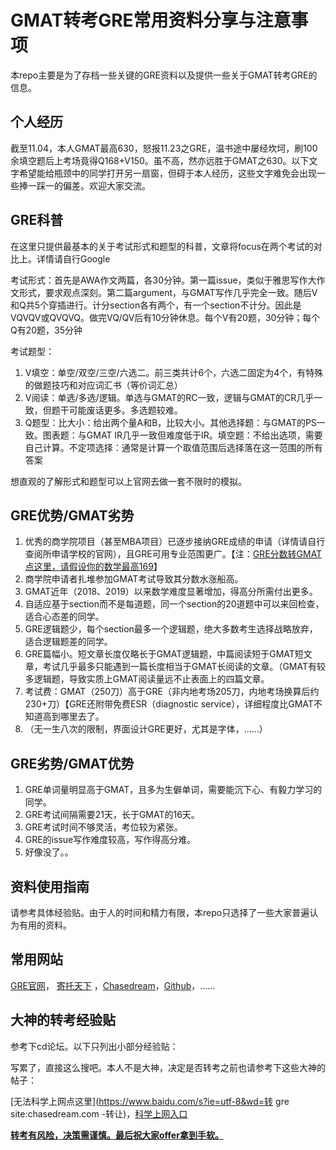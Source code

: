 # GMAT转考GRE常用资料分享与注意事项

本repo主要是为了存档一些关键的GRE资料以及提供一些关于GMAT转考GRE的信息。

## 个人经历

截至11.04，本人GMAT最高630，怒报11.23之GRE，温书途中屡经坎坷，刷100余填空题后上考场竟得Q168+V150。虽不高，然亦远胜于GMAT之630。以下文字希望能给瓶颈中的同学打开另一扇窗，但碍于本人经历，这些文字难免会出现一些捧一踩一的偏差。欢迎大家交流。

## GRE科普

在这里只提供最基本的关于考试形式和题型的科普，文章将focus在两个考试的对比上。详情请自行Google

考试形式：首先是AWA作文两篇，各30分钟。第一篇issue，类似于雅思写作大作文形式，要求观点深刻。第二篇argument，与GMAT写作几乎完全一致。随后V和Q共5个穿插进行。计分section各有两个，有一个section不计分。因此是VQVQV或QVQVQ。做完VQ/QV后有10分钟休息。每个V有20题，30分钟；每个Q有20题，35分钟

考试题型：

1. V填空：单空/双空/三空/六选二。前三类共计6个，六选二固定为4个，有特殊的做题技巧和对应词汇书（等价词汇总）
2. V阅读：单选/多选/逻辑。单选与GMAT的RC一致，逻辑与GMAT的CR几乎一致，但题干可能废话更多。多选题较难。
3. Q题型：比大小：给出两个量A和B，比较大小。其他选择题：与GMAT的PS一致。图表题：与GMAT IR几乎一致但难度低于IR。填空题：不给出选项，需要自己计算。不定项选择：通常是计算一个取值范围后选择落在这一范围的所有答案

想直观的了解形式和题型可以上官网去做一套不限时的模拟。

## GRE优势/GMAT劣势

1. 优秀的商学院项目（甚至MBA项目）已逐步接纳GRE成绩的申请（详情请自行查阅所申请学校的官网），且GRE可用专业范围更广。【注：[GRE分数转GMAT点这里，请假设你的数学最高169](https://www.ets.org/gre/institutions/admissions/interpretation_resources/mba_comparison_tool)】
2. 商学院申请者扎堆参加GMAT考试导致其分数水涨船高。
3. GMAT近年（2018、2019）以来数学难度显著增加，得高分所需付出更多。
4. 自适应基于section而不是每道题，同一个section的20道题中可以来回检查，适合心态差的同学。
5. GRE逻辑题少，每个section最多一个逻辑题，绝大多数考生选择战略放弃，适合逻辑题差的同学。
6. GRE篇幅小。短文章长度仅略长于GMAT逻辑题，中篇阅读短于GMAT短文章，考试几乎最多只能遇到一篇长度相当于GMAT长阅读的文章。（GMAT有较多逻辑题，导致实质上GMAT阅读量远不止表面上的四篇文章。
7. 考试费：GMAT（250刀）高于GRE（非内地考场205刀，内地考场换算后约230+刀）【GRE还附带免费ESR（diagnostic service），详细程度比GMAT不知道高到哪里去了。
8. （无一生八次的限制，界面设计GRE更好，尤其是字体，……）

## GRE劣势/GMAT优势

1. GRE单词量明显高于GMAT，且多为生僻单词，需要能沉下心、有毅力学习的同学。
2. GRE考试间隔需要21天，长于GMAT的16天。
3. GRE考试时间不够灵活，考位较为紧张。
4. GRE的issue写作难度较高，写作得高分难。
5. 好像没了。。

## 资料使用指南

请参考具体经验贴。由于人的时间和精力有限，本repo只选择了一些大家普遍认为有用的资料。

## 常用网站

[GRE官网](https://www.ets.org/gre/)， [寄托天下](http://www.gter.net/) ，[Chasedream](https://forum.chasedream.com/forum.php)，[Github](https://github.com/)，……

## 大神的转考经验贴

参考下cd论坛。以下只列出小部分经验贴：

写累了，直接这么搜吧。本人不是大神，决定是否转考之前也请参考下这些大神的帖子：

[无法科学上网点这里](https://www.baidu.com/s?ie=utf-8&wd=转 gre site:chasedream.com -转让)，[科学上网入口](https://www.google.com/search?q=转+gre+site%3Achasedream.com+-转让&ie=UTF-8)



**<u>转考有风险，决策需谨慎。最后祝大家offer拿到手软。</u>**

